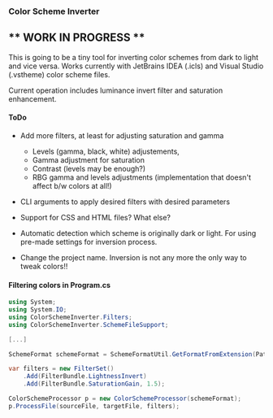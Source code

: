 ### Color Scheme Inverter

## ** WORK IN PROGRESS **

This is going to be a tiny tool for inverting color schemes from dark to light and vice versa.
Works currently with JetBrains IDEA (.icls) and Visual Studio (.vstheme) color scheme files.

Current operation includes luminance invert filter and saturation enhancement.


#### ToDo

+ Add more filters, at least for adjusting saturation and gamma 
  + Levels (gamma, black, white) adjustements,
  + Gamma adjustment for saturation
  + Contrast (levels may be enough?)
  + RBG gamma and levels adjustments (implementation that doesn't affect b/w colors at all!)

+ CLI arguments to apply desired filters with desired parameters

+ Support for CSS and HTML files? What else?

+ Automatic detection which scheme is originally dark or light. For using pre-made settings for inversion process.

+ Change the project name. Inversion is not any more the only way to tweak colors!!

#### Filtering colors in Program.cs

```c#
using System;
using System.IO;
using ColorSchemeInverter.Filters;
using ColorSchemeInverter.SchemeFileSupport;

[...]

SchemeFormat schemeFormat = SchemeFormatUtil.GetFormatFromExtension(Path.GetExtension(sourceFileName));

var filters = new FilterSet()
    .Add(FilterBundle.LightnessInvert)
    .Add(FilterBundle.SaturationGain, 1.5);

ColorSchemeProcessor p = new ColorSchemeProcessor(schemeFormat);
p.ProcessFile(sourceFile, targetFile, filters);
```